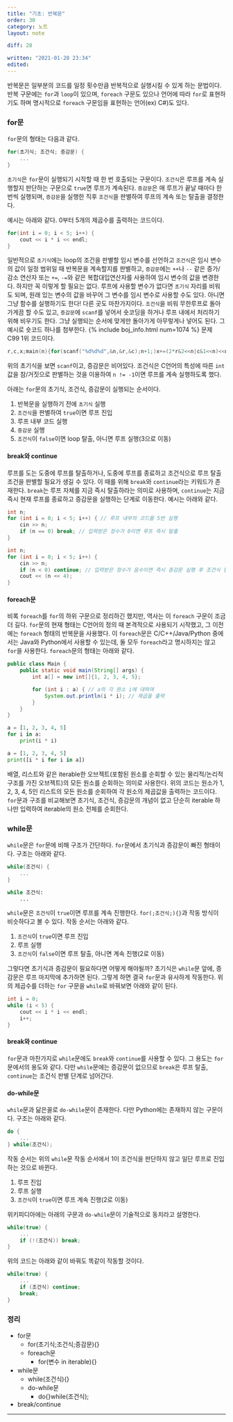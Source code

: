 ```yaml
---
title: "기초: 반복문"
order: 30
category: 노트
layout: note

diff: 28

written: "2021-01-20 23:34"
edited: 
---
```


반복문은 일부분의 코드를 일정 횟수만큼 반복적으로 실행시킬 수 있게 하는 문법이다. 반복 구문에는 `for`과 `loop`이 있으며, `foreach` 구문도 있으나 언어에 따라 `for`로 표현하기도 하며 명시적으로 `foreach` 구문임을 표현하는 언어(ex) C#)도 있다.

### for문

`for`문의 형태는 다음과 같다.

```cpp
for(초기식; 조건식; 증감문) {
    ...
}
```

`초기식`은 `for`문이 실행되기 시작할 때 한 번 호출되는 구문이다. `조건식`은 루프를 계속 실행할지 판단하는 구문으로 `true`면 루프가 계속된다. `증감문`은 매 루프가 끝날 때마다 한 번씩 실행되며, `증감문`을 실행한 직후 `조건식`을 판별하여 루프의 계속 또는 탈출을 결정한다.

예시는 아래와 같다. 0부터 5개의 제곱수를 출력하는 코드이다.

```cpp
for(int i = 0; i < 5; i++) {
    cout << i * i << endl;
}
```

일반적으로 `초기식`에는 loop의 조건을 판별할 임시 변수를 선언하고 `조건식`은 임시 변수의 값이 일정 범위일 때 반복문을 계속할지를 판별하고, `증감문`에는 `++`나 `--` 같은 증가/감소 연산자 또는 `+=`, `-=`와 같은 복합대입연산자를 사용하여 임시 변수의 값을 변경한다. 하지만 꼭 이렇게 할 필요는 없다. 루프에 사용할 변수가 없다면 `초기식` 자리를 비워도 되며, 원래 있는 변수의 값을 바꾸어 그 변수를 임시 변수로 사용할 수도 있다. 아니면 그냥 함수를 실행하기도 한다! 다른 곳도 마찬가지이다. `조건식`을 비워 무한루프로 돌아가게끔 할 수도 있고, `증감문`에 `scanf`를 넣어서 숏코딩을 하거나 루프 내에서 처리하기 위해 비우기도 한다. 그냥 실행되는 순서에 맞게만 돌아가게 아무렇게나 넣어도 된다. 그 예시로 숏코드 하나를 첨부한다. {% include boj_info.html num=1074 %} 문제 C99 1위 코드이다.

```c
r,c,x;main(n){for(scanf("%d%d%d",&n,&r,&c);n+1;)x+=(2*r&2<<n|c&1<<n)<<n--;printf("%d",x);}
```

위의 초기식을 보면 `scanf`이고, 증감문은 비어있다. 조건식은 C언어의 특성에 따른 `int` 값을 참/거짓으로 판별하는 것을 이용하여 `n != -1`이면 루프를 계속 실행하도록 했다.

아래는 `for`문의 초기식, 조건식, 증감문이 실행되는 순서이다.

1. 반복문을 실행하기 전에 `초기식` 실행
1. `조건식`을 판별하여 `true`이면 루프 진입
1. 루프 내부 코드 실행
1. `증감문` 실행
1. `조건식`이 `false`이면 loop 탈출, 아니면 루프 실행(3으로 이동)

#### break와 continue

루프를 도는 도중에 루프를 탈출하거나, 도중에 루프를 종료하고 조건식으로 루프 탈출 조건을 판별할 필요가 생길 수 있다. 이 때를 위해 `break`와 `continue`라는 키워드가 존재한다. `break`는 루프 자체를 지금 즉시 탈출하라는 의미로 사용하며, `continue`는 지금 즉시 현재 루프를 종료하고 증감문을 실행하는 단계로 이동한다. 예시는 아래와 같다.

```cpp
int n;
for (int i = 0; i < 5; i++) { // 루프 내부의 코드를 5번 실행
    cin >> n;
    if (n == 0) break; // 입력받은 정수가 0이면 루프 즉시 탈출
}
```

```cpp
int n;
for (int i = 0; i < 5; i++) {
    cin >> n;
    if (n < 0) continue; // 입력받은 정수가 음수이면 즉시 증감문 실행 후 조건식 판별
    cout << (n << 4);
}
```

#### foreach문

비록 `foreach`를 `for`의 하위 구문으로 정리하긴 했지만, 역사는 이 `foreach` 구문이 조금 더 길다. `for`문의 현재 형태는 C언어의 정의 때 본격적으로 사용되기 시작했고, 그 이전에는 `foreach` 형태의 반복문을 사용했다. 이 `foreach`문은 C/C++/Java/Python 중에서는 Java와 Python에서 사용할 수 있는데, 둘 모두 `foreach`라고 명시하지는 않고 `for`을 사용한다. `foreach`문의 형태는 아래와 같다.

```java
public class Main {
    public static void main(String[] args) {
        int a[] = new int[]{1, 2, 3, 4, 5};

        for (int i : a) { // a의 각 원소 i에 대하여
            System.out.println(i * i); // 제곱을 출력
        }
    }
}
```

```python
a = [1, 2, 3, 4, 5]
for i in a:
    print(i * i)
```

```python
a = [1, 2, 3, 4, 5]
print([i * i for i in a])
```

배열, 리스트와 같은 iterable한 오브젝트(포함된 원소를 순회할 수 있는 물리적/논리적 구조를 가진 오브젝트)의 모든 원소를 순회하는 의미로 사용한다. 위의 코드는 원소가 1, 2, 3, 4, 5인 리스트의 모든 원소를 순회하여 각 원소의 제곱값을 출력하는 코드이다. `for`문과 구조를 비교해보면 초기식, 조건식, 증감문의 개념이 없고 단순히 iterable 하나만 입력하여 iterable의 원소 전체를 순회한다.

### while문

`while`문은 `for`문에 비해 구조가 간단하다. `for`문에서 초기식과 증감문이 빠진 형태이다. 구조는 아래와 같다.

```cpp
while(조건식) {
    ...
}
```

```python
while 조건식:
    ...
```

`while`문은 `조건식`이 `true`이면 루프를 계속 진행한다. `for(;조건식;){}`과 작동 방식이 비슷하다고 볼 수 있다. 작동 순서는 아래와 같다.

1. `조건식`이 `true`이면 루프 진입
1. 루프 실행
1. `조건식`이 `false`이면 루프 탈출, 아니면 계속 진행(2로 이동)

그렇다면 초기식과 증감문이 필요하다면 어떻게 해야될까? 초기식은 `while`문 앞에, 증감문은 루프 마지막에 추가하면 된다. 그렇게 하면 결국 `for`문과 유사하게 작동한다. 위의 제곱수를 더하는 `for` 구문을 `while`로 바꿔보면 아래와 같이 된다.

```cpp
int i = 0;
while (i < 5) {
    cout << i * i << endl;
    i++;
}
```

#### break와 continue

`for`문과 마찬가지로 `while`문에도 `break`와 `continue`를 사용할 수 있다. 그 용도는 `for`문에서의 용도와 같다. 다만 `while`문에는 증감문이 없으므로 `break`은 루프 탈출, `continue`는 조건식 판별 단계로 넘어간다.

#### do-while문

`while`문과 닮은꼴로 `do-while`문이 존재한다. 다만 Python에는 존재하지 않는 구문이다. 구조는 아래와 같다.

```cpp
do {
    ...
} while(조건식);
```

작동 순서는 위의 `while`문 작동 순서에서 1이 조건식을 판단하지 않고 일단 루프로 진입하는 것으로 바뀐다.

1. 루프 진입
1. 루프 실행
1. `조건식`이 `true`이면 루프 계속 진행(2로 이동)

위키피디아에는 아래의 구문과 `do-while`문이 기술적으로 동치라고 설명한다.

```cpp
while(true) {
    ...
    if (!(조건식)) break;
}
```

위의 코드는 아래와 같이 바꿔도 똑같이 작동할 것이다.

```cpp
while(true) {
    ...
    if (조건식) continue;
    break;
}
```

### 정리

- for문
  - for(초기식;조건식;증감문){}
  - foreach문
    - for(변수 in iterable){}
- while문
  - while(조건식){}
  - do-while문
    - do{}while(조건식);
- break/continue

<hr/>